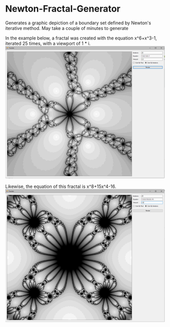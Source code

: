 # Newton-Fractal-Generator
Generates a graphic depiction of a boundary set defined by Newton's iterative method. May take a couple of minutes to generate

In the example below, a fractal was created with the equation x^6+x^3-1, iterated 25 times, with a viewport of 1 * i. 
![Fractal2](Fractal2.png)

Likewise, the equation of this fractal is x^8+15x^4-16.
![Fractal1](Fractal1.png)
